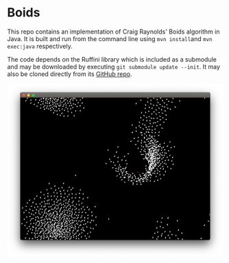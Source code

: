 # Boids

This repo contains an implementation of Craig Raynolds' Boids algorithm in Java. It is built and run from the command line using `mvn install`and `mvn exec:java` respectively.

The code depends on the Ruffini library which is included as a submodule and may be downloaded by executing `git submodule update --init`. It may also be cloned directly from its [GitHub repo](https://github.com/jonas-lj/Ruffini).

![Screenshot](https://raw.githubusercontent.com/jonas-lj/Boids/main/boids.png "1200 boids on 800x600 canvas with one predator")
